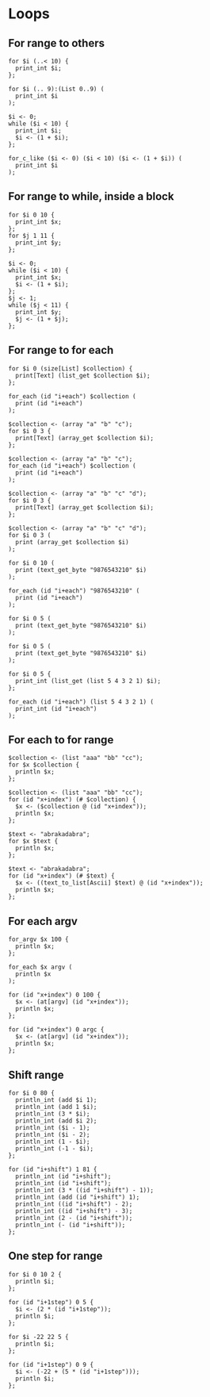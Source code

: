 # Loops

## For range to others

```polygolf
for $i (..< 10) {
  print_int $i;
};
```

```polygolf loops.rangeExclusiveToInclusive()
for $i (.. 9):(List 0..9) (
  print_int $i
);
```

```polygolf loops.forRangeToWhile
$i <- 0;
while ($i < 10) {
  print_int $i;
  $i <- (1 + $i);
};
```

```polygolf loops.forRangeToForCLike
for_c_like ($i <- 0) ($i < 10) ($i <- (1 + $i)) (
  print_int $i
);
```

## For range to while, inside a block

```polygolf
for $i 0 10 {
  print_int $x;
};
for $j 1 11 {
  print_int $y;
};
```

```polygolf loops.forRangeToWhile
$i <- 0;
while ($i < 10) {
  print_int $x;
  $i <- (1 + $i);
};
$j <- 1;
while ($j < 11) {
  print_int $y;
  $j <- (1 + $j);
};
```

## For range to for each

```polygolf
for $i 0 (size[List] $collection) {
  print[Text] (list_get $collection $i);
};
```

```polygolf loops.forRangeToForEach("at[List]")
for_each (id "i+each") $collection (
  print (id "i+each")
);
```

```polygolf
$collection <- (array "a" "b" "c");
for $i 0 3 {
  print[Text] (array_get $collection $i);
};
```

```polygolf loops.forRangeToForEach("at[Array]")
$collection <- (array "a" "b" "c");
for_each (id "i+each") $collection (
  print (id "i+each")
);
```

```polygolf
$collection <- (array "a" "b" "c" "d");
for $i 0 3 {
  print[Text] (array_get $collection $i);
};
```

```polygolf loops.forRangeToForEach("at[Array]")
$collection <- (array "a" "b" "c" "d");
for $i 0 3 (
  print (array_get $collection $i)
);
```

```polygolf
for $i 0 10 (
  print (text_get_byte "9876543210" $i)
);
```

```polygolf loops.forRangeToForEach("at[byte]")
for_each (id "i+each") "9876543210" (
  print (id "i+each")
);
```

```polygolf
for $i 0 5 (
  print (text_get_byte "9876543210" $i)
);
```

```polygolf loops.forRangeToForEach("at[byte]")
for $i 0 5 (
  print (text_get_byte "9876543210" $i)
);
```

```polygolf
for $i 0 5 {
  print_int (list_get (list 5 4 3 2 1) $i);
};
```

```polygolf loops.forRangeToForEach("at[List]")
for_each (id "i+each") (list 5 4 3 2 1) (
  print_int (id "i+each")
);
```

## For each to for range

```polygolf
$collection <- (list "aaa" "bb" "cc");
for $x $collection {
  println $x;
};
```

```polygolf loops.forEachToForRange
$collection <- (list "aaa" "bb" "cc");
for (id "x+index") (# $collection) {
  $x <- ($collection @ (id "x+index"));
  println $x;
};
```

```polygolf
$text <- "abrakadabra";
for $x $text {
  println $x;
};
```

```polygolf loops.forEachToForRange
$text <- "abrakadabra";
for (id "x+index") (# $text) {
  $x <- ((text_to_list[Ascii] $text) @ (id "x+index"));
  println $x;
};
```

## For each argv

```polygolf
for_argv $x 100 {
  println $x;
};
```

```polygolf loops.forArgvToForEach
for_each $x argv (
  println $x
);
```

```polygolf loops.forArgvToForRange()
for (id "x+index") 0 100 {
  $x <- (at[argv] (id "x+index"));
  println $x;
};
```

```polygolf loops.forArgvToForRange(false)
for (id "x+index") 0 argc {
  $x <- (at[argv] (id "x+index"));
  println $x;
};
```

## Shift range

```polygolf
for $i 0 80 {
  println_int (add $i 1);
  println_int (add 1 $i);
  println_int (3 * $i);
  println_int (add $i 2);
  println_int ($i - 1);
  println_int ($i - 2);
  println_int (1 - $i);
  println_int (-1 - $i);
};
```

```polygolf loops.shiftRangeOneUp
for (id "i+shift") 1 81 {
  println_int (id "i+shift");
  println_int (id "i+shift");
  println_int (3 * ((id "i+shift") - 1));
  println_int (add (id "i+shift") 1);
  println_int ((id "i+shift") - 2);
  println_int ((id "i+shift") - 3);
  println_int (2 - (id "i+shift"));
  println_int (- (id "i+shift"));
};
```

## One step for range

```polygolf
for $i 0 10 2 {
  println $i;
};
```

```polygolf loops.forRangeToForRangeOneStep
for (id "i+1step") 0 5 {
  $i <- (2 * (id "i+1step"));
  println $i;
};
```

```polygolf
for $i -22 22 5 {
  println $i;
};
```

```polygolf loops.forRangeToForRangeOneStep
for (id "i+1step") 0 9 {
  $i <- (-22 + (5 * (id "i+1step")));
  println $i;
};
```
